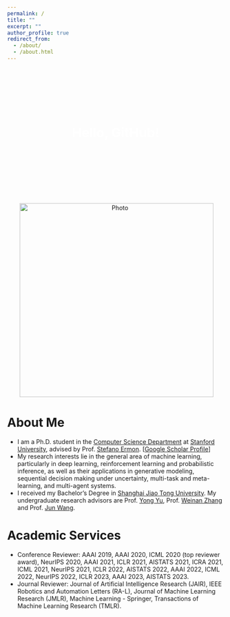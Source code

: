 ```yaml
---
permalink: /
title: ""
excerpt: ""
author_profile: true
redirect_from: 
  - /about/
  - /about.html
---
```



<div style="position: relative; text-align: center; width: 100%; height: 300px; background-image: url('https://jiayanliaolab.github.io/files/lantaoyu_img.jpg?raw=true'); background-size: cover; background-position: center;">
  <span style="position: absolute; top: 50%; left: 50%; transform: translate(-50%, -50%); color: white; font-size: 30px; font-weight: bold;">
    Hello, GitHub!
  </span>
</div>





<p align="center">
  <img src="https://jiayanliaolab.github.io/files/lantaoyu_img.jpg?raw=true" alt="Photo" style="width: 450px;"/> 
</p>

# About Me
* I am a Ph.D. student in the [Computer Science Department](https://cs.stanford.edu/) at [Stanford University](https://www.stanford.edu/), advised by Prof. [Stefano Ermon](https://cs.stanford.edu/~ermon/). [[Google Scholar Profile](https://scholar.google.com/citations?user=Ixg9n-EAAAAJ&hl=en)]
* My research interests lie in the general area of machine learning, particularly in deep learning, reinforcement learning and probabilistic inference, as well as their applications in generative modeling, sequential decision making under uncertainty, multi-task and meta-learning, and multi-agent systems.
* I received my Bachelor’s Degree in [Shanghai Jiao Tong University](http://en.sjtu.edu.cn/). My undergraduate research advisors are Prof. [Yong Yu](http://apex.sjtu.edu.cn/members/yyu), Prof. [Weinan Zhang](http://wnzhang.net/) and Prof. [Jun Wang](http://www0.cs.ucl.ac.uk/staff/jun.wang/).


# Academic Services
* Conference Reviewer: AAAI 2019, AAAI 2020, ICML 2020 (top reviewer award), NeurIPS 2020, AAAI 2021, ICLR 2021, AISTATS 2021, ICRA 2021, ICML 2021, NeurIPS 2021, ICLR 2022, AISTATS 2022, AAAI 2022, ICML 2022, NeurIPS 2022, ICLR 2023, AAAI 2023, AISTATS 2023.
* Journal Reviewer: Journal of Artificial Intelligence Research (JAIR), IEEE Robotics and Automation Letters (RA-L), Journal of Machine Learning Research (JMLR), Machine Learning - Springer, Transactions of Machine Learning Research (TMLR).
